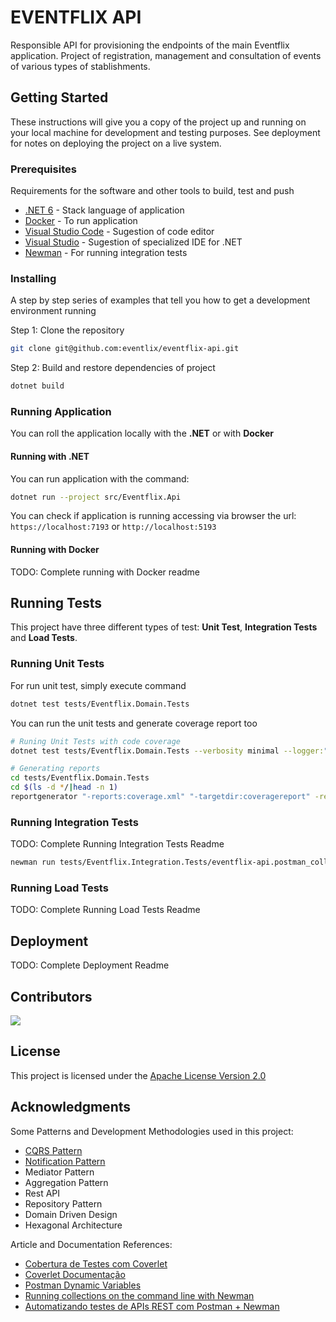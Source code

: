 # EVENTFLIX API

Responsible API for provisioning the endpoints of the main Eventflix application.
Project of registration, management and consultation of events of various types of
stablishments.

## Getting Started

These instructions will give you a copy of the project up and running on
your local machine for development and testing purposes. See deployment
for notes on deploying the project on a live system.

### Prerequisites

Requirements for the software and other tools to build, test and push

- [.NET 6](https://dotnet.microsoft.com/download/dotnet/6.0) - Stack language of application
- [Docker](https://www.docker.com) - To run application
- [Visual Studio Code](https://code.visualstudio.com) - Sugestion of code editor
- [Visual Studio](https://visualstudio.microsoft.com) - Sugestion of specialized IDE for .NET
- [Newman](https://www.npmjs.com/package/newman) - For running integration tests

### Installing

A step by step series of examples that tell you how to get a development
environment running

Step 1: Clone the repository

```bash
git clone git@github.com:eventlix/eventflix-api.git
```

Step 2: Build and restore dependencies of project

```bash
dotnet build
```

### Running Application

You can roll the application locally with the **.NET** or with **Docker**

#### Running with .NET

You can run application with the command:

```bash
dotnet run --project src/Eventflix.Api
```

You can check if application is running accessing via browser the url: `https://localhost:7193` or `http://localhost:5193`

#### Running with Docker

TODO: Complete running with Docker readme

## Running Tests

This project have three different types of test: **Unit Test**, **Integration Tests** and **Load Tests**.

### Running Unit Tests

For run unit test, simply execute command

```bash
dotnet test tests/Eventflix.Domain.Tests
```

You can run the unit tests and generate coverage report too

```bash
# Runing Unit Tests with code coverage
dotnet test tests/Eventflix.Domain.Tests --verbosity minimal --logger:"html;LogFileName=tests-results.html" --collect:"XPlat Code Coverage"

# Generating reports
cd tests/Eventflix.Domain.Tests
cd $(ls -d */|head -n 1)
reportgenerator "-reports:coverage.xml" "-targetdir:coveragereport" -reporttypes:Html
```

### Running Integration Tests

TODO: Complete Running Integration Tests Readme

```bash
newman run tests/Eventflix.Integration.Tests/eventflix-api.postman_collection.json -e tests/Eventflix.Integration.Tests/environments/local.postman_environment.json --insecure
```

### Running Load Tests

TODO: Complete Running Load Tests Readme

## Deployment

TODO: Complete Deployment Readme

## Contributors

<a href="https://github.com/eventlix/eventflix-api/graphs/contributors">
  <img src="https://contrib.rocks/image?repo=eventlix/eventflix-api" />
</a>

## License

This project is licensed under the [Apache License Version 2.0](LICENSE)

## Acknowledgments

Some Patterns and Development Methodologies used in this project:

- [CQRS Pattern](https://github.com/tfsantosbr/dotnet-cqrs-pattern)
- [Notification Pattern](https://github.com/tfsantosbr/dotnet-notification-pattern)
- Mediator Pattern
- Aggregation Pattern
- Rest API
- Repository Pattern
- Domain Driven Design
- Hexagonal Architecture

Article and Documentation References:

- [Cobertura de Testes com Coverlet](https://renatogroffe.medium.com/net-5-cobertura-de-testes-com-coverlet-7cbec2f052d9)
- [Coverlet Documentação](https://github.com/coverlet-coverage/coverlet)
- [Postman Dynamic Variables](https://learning.postman.com/docs/writing-scripts/script-references/variables-list/)
- [Running collections on the command line with Newman](https://learning.postman.com/docs/running-collections/using-newman-cli/command-line-integration-with-newman/)
- [Automatizando testes de APIs REST com Postman + Newman](https://renatogroffe.medium.com/automatizando-testes-de-apis-rest-com-postman-newman-a90f0d90df09)
